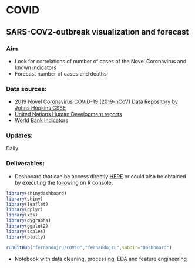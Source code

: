 # COVID
## SARS-COV2-outbreak visualization and forecast

### Aim
* Look for correlations of number of cases of the Novel Coronavirus and known indicators
* Forecast number of cases and deaths

### Data sources:
* [2019 Novel Coronavirus COVID-19 (2019-nCoV) Data Repository by Johns Hopkins CSSE](https://github.com/CSSEGISandData/COVID-19)
* [United Nations Human Development reports](http://hdr.undp.org/en/data)
* [World Bank indicators](https://data.worldbank.org/indicator/sp.pop.totl?end=2018&start=2018)

### Updates:
Daily

### Deliverables:
* Dashboard that can be access directly [HERE](https://fernandojru.shinyapps.io/COVID19_dashboard/) or could also be obtained by executing the following on R console:

``` r
library(shinydashboard)
library(shiny)
library(leaflet)
library(dplyr)
library(xts)
library(dygraphs)
library(ggplot2)
library(scales)
library(plotly)

runGitHub("fernandojru/COVID","fernandojru",subdir="Dashboard")
```


* Notebook with data cleaning, processing, EDA and feature engineering

